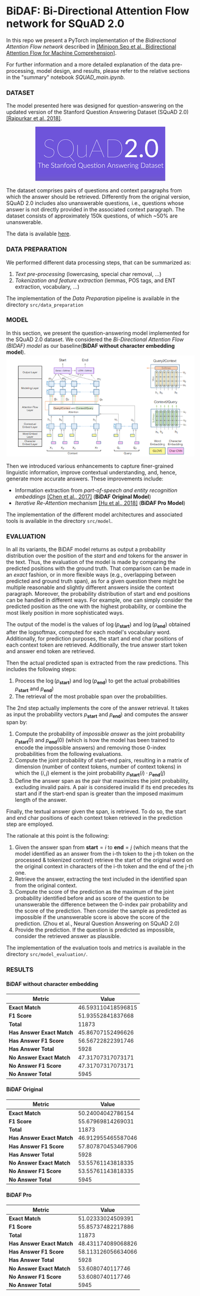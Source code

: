 # BiDAF: Bi-Directional Attention Flow network for SQuAD 2.0
In this repo we present a PyTorch implementation of the *Bidirectional Attention Flow network* described in [[Minjoon Seo et al., Bidirectional Attention Flow for Machine Comprehension]](https://arxiv.org/abs/1611.01603).

For further information and a more detailed explanation of the data pre-processing, model design, and results, please refer to the relative sections in the "summary" notebook *SQUAD_main.ipynb*. 

### DATASET
The model presented here was designed for question-answering on the updated version of the Stanford Question Answering Dataset (SQuAD 2.0) [[Rajpurkar et al.,2018]](https://arxiv.org/abs/1806.03822). 
<p align="center">
  <img src="https://github.com/NLP-course-project-2023/BiDAF/blob/main/images/squad_logo.png">
</p>

The dataset comprises pairs of questions and context paragraphs from which the answer should be retrieved. Differently from the original version, SQuAD 2.0 includes also unanswerable questions, i.e., questions whose answer is not directly provided in the associated context paragraph. The dataset consists of approximately 150k questions, of which ~50% are unanswerable.

The data is available [here](https://rajpurkar.github.io/SQuAD-explorer/).

### DATA PREPARATION
We performed different data processing steps, that can be summarized as:
1. *Text pre-processing* (lowercasing, special char removal, ...)
2. *Tokenization and feature extraction* (lemmas, POS tags, and ENT extraction, vocabulary, ...)  

The implementation of the *Data Preparation* pipeline is available in the directory ```src/data_preparation```

### MODEL
In this section, we present the question-answering model implemented for the SQuAD 2.0 dataset. We considered the *Bi-Directional Attention Flow (BIDAF) model* as our baseline(**BiDAF without character embedding model**).
<img src="https://github.com/NLP-course-project-2023/BiDAF/blob/main/images/Screenshot%202023-08-12%20163853.png">

Then we introduced various enhancements to capture finer-grained linguistic information, improve contextual understanding, and, hence, generate more accurate answers. These improvements include:
- Information extraction from *part-of-speech and entity recognition embeddings* [[Chen et al., 2017]](https://aclanthology.org/P17-1171.pdf) (**BiDAF Original Model**)
- *Iterative Re-Attention* mechanism [[Hu et al., 2018]](https://arxiv.org/pdf/1705.02798.pdf) (**BiDAF Pro Model**)

The implementation of the different model architectures and associated tools is available in the directory ```src/model```.


### EVALUATION
In all its variants, the BiDAF model returns as output a probability distribution over the position of the *start* and *end* tokens for the answer in the text.
Thus, the evaluation of the model is made by comparing the predicted positions with the ground truth. That comparison can be made in an *exact* fashion, or in more flexible ways (e.g., overlapping between predicted and ground truth span), as for a given question there might be multiple reasonable and slightly different answers inside the context paragraph.
Moreover, the probability distribution of start and end positions can be handled in different ways. For example, one can simply consider the predicted position as the one with the highest probability, or combine the most likely position in more sophisticated ways.

The output of the model is the values of $\log(p_{\textbf{start}})$ and $\log(p_{\textbf{end}})$ obtained after the $\text{logsoftmax}$, computed for each model's vocabulary word.
Additionally, for prediction purposes, the start and end char positions of each context token are retrieved. Additionally, the true answer start token and answer end token are retrieved.

Then the actual predicted span is extracted from the raw predictions. This includes the following steps:

1.   Process the $\log(p_{\textbf{start}})$ and $\log(p_{\textbf{end}})$ to get the actual probabilities $p_{\textbf{start}}$ and $p_{\textbf{end}})$
2.   The retrieval of the most probable span over the probabilities.

The 2nd step actually implements the core of the answer retrieval. It takes as input the probability vectors $p_{\textbf{start}}$ and $p_{\textbf{end}})$ and computes the answer span by:

1.   Compute the probability of *impossible answer* as the joint probability $p_{\textbf{start}}0)$ and $p_{\textbf{end}}(0)$ (which is how the model has been trained to encode the impossible answers) and removing those 0-index probabilities from the following evaluations.
2.   Compute  the joint probability of start-end pairs, resulting in a matrix of dimension (number of context tokens, number of context tokens) in which the $(i, j)$ element is the joint probability 
$p_{\textbf{start}}(i) \cdot p_{\textbf{end}}(j)$ 
3. Define the answer span as the pair that maximizes the joint probability, excluding invalid pairs. A pair is considered invalid if its end precedes its start and if the start-end span is greater than the imposed maximum length of the answer.

Finally, the textual answer given the span, is retrieved. To do so, the start and end char positions of each context token retrieved in the prediction step are employed.

The rationale at this point is the following:

1.   Given the answer span from $\boldsymbol{start} = i$  to  $\boldsymbol{end} = j$ (which means that the model identified as an answer from the i-th token to the j-th token on the processed & tokenized context) retrieve the start of the original word on the original context in characters of the i-th token and the end of the j-th one.
2.   Retrieve the answer, extracting the text included in the identified span from the original context.
3. Compute the score of the prediction as the maximum of the joint probability identified before and as score of the question to be unanswerable the difference between the 0-index pair probability and the score of the prediction. Then consider the sample as predicted as impossible if the unanswerable score is above the score of the prediction. (Zhou et al., Neural Question Answering on SQuAD 2.0)
4. Provide the prediction. If the question is predicted as impossible, consider the retrieved answer as plausible.  

The implementation of the evaluation tools and metrics is available in the directory ```src/model_evaluation/```.

### RESULTS

#### BiDAF without character embedding

| **Metric**                  | Value                 |
|-------------------------|-----------------------|
| **Exact Match**             | 46.593110418596815    |
| **F1 Score**                | 51.93552841837668     |
| **Total**                   | 11873                 |
| **Has Answer Exact Match**  | 45.86707152496626     |
| **Has Answer F1 Score**     | 56.56722822391746     |
| **Has Answer Total**        | 5928                  |
| **No Answer Exact Match**   | 47.31707317073171     |
| **No Answer F1 Score**      | 47.31707317073171     |
| **No Answer Total**         | 5945                  |


#### BiDAF Original

| **Metric**                  | Value                 |
|-------------------------|-----------------------|
| **Exact Match**             | 50.24004042786154     |
| **F1 Score**                | 55.67969814269031     |
| **Total**                   | 11873                 |
| **Has Answer Exact Match**  | 46.912955465587046    |
| **Has Answer F1 Score**     | 57.807870453467906    |
| **Has Answer Total**        | 5928                  |
| **No Answer Exact Match**   | 53.55761143818335     |
| **No Answer F1 Score**      | 53.55761143818335     |
| **No Answer Total**         | 5945                  |

#### BiDAF Pro


| **Metric**                  | Value                 |
|-------------------------|-----------------------|
| **Exact Match**             | 51.02333024509391     |
| **F1 Score**                | 55.85737482217886     |
| **Total**                   | 11873                 |
| **Has Answer Exact Match**  | 48.431174089068826    |
| **Has Answer F1 Score**     | 58.113126056634066    |
| **Has Answer Total**        | 5928                  |
| **No Answer Exact Match**   | 53.6080740117746      |
| **No Answer F1 Score**      | 53.6080740117746      |
| **No Answer Total**         | 5945                  |

